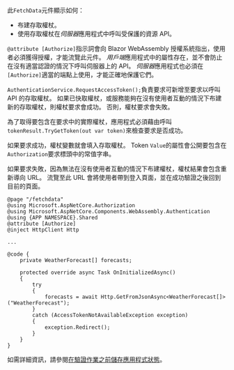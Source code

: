 此`FetchData`元件顯示如何：

* 布建存取權杖。
* 使用存取權杖在*伺服器*應用程式中呼叫受保護的資源 API。

`@attribute [Authorize]`指示詞會向 Blazor WebAssembly 授權系統指出，使用者必須獲得授權，才能流覽此元件。 *用戶端*應用程式中的屬性存在，並不會防止在沒有適當認證的情況下呼叫伺服器上的 API。 *伺服器*應用程式也必須在`[Authorize]`適當的端點上使用，才能正確地保護它們。

`AuthenticationService.RequestAccessToken();`負責要求可新增至要求以呼叫 API 的存取權杖。 如果已快取權杖，或服務能夠在沒有使用者互動的情況下布建新的存取權杖，則權杖要求會成功。 否則，權杖要求會失敗。

為了取得要包含在要求中的實際權杖，應用程式必須藉由呼叫`tokenResult.TryGetToken(out var token)`來檢查要求是否成功。 

如果要求成功，權杖變數就會填入存取權杖。 Token `Value`的屬性會公開要包含在`Authorization`要求標頭中的常值字串。

如果要求失敗，因為無法在沒有使用者互動的情況下布建權杖，權杖結果會包含重新導向 URL。 流覽至此 URL 會將使用者帶到登入頁面，並在成功驗證之後回到目前的頁面。

```razor
@page "/fetchdata"
@using Microsoft.AspNetCore.Authorization
@using Microsoft.AspNetCore.Components.WebAssembly.Authentication
@using {APP NAMESPACE}.Shared
@attribute [Authorize]
@inject HttpClient Http

...

@code {
    private WeatherForecast[] forecasts;

    protected override async Task OnInitializedAsync()
    {
        try
        {
            forecasts = await Http.GetFromJsonAsync<WeatherForecast[]>("WeatherForecast");
        }
        catch (AccessTokenNotAvailableException exception)
        {
            exception.Redirect();
        }
    }
}
```

如需詳細資訊，請參閱[在驗證作業之前儲存應用程式狀態](xref:security/blazor/webassembly/additional-scenarios#save-app-state-before-an-authentication-operation)。
